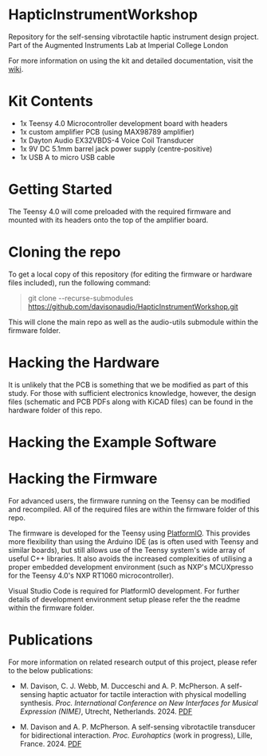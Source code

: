 # HapticInstrumentWorkshop
Repository for the self-sensing vibrotactile haptic instrument design project. Part of the Augmented Instruments Lab at Imperial College London

For more information on using the kit and detailed documentation, visit the [wiki](https://github.com/davisonaudio/HapticInstrumentWorkshop/wiki).

# Kit Contents

- 1x Teensy 4.0 Microcontroller development board with headers
- 1x custom amplifier PCB (using MAX98789 amplifier)
- 1x Dayton Audio EX32VBDS-4 Voice Coil Transducer
- 1x 9V DC 5.1mm barrel jack power supply (centre-positive)
- 1x USB A to micro USB cable

# Getting Started
The Teensy 4.0 will come preloaded with the required firmware and mounted with its headers onto the top of the amplifier board. 

# Cloning the repo
To get a local copy of this repository (for editing the firmware or hardware files included), run the following command:
> git clone --recurse-submodules https://github.com/davisonaudio/HapticInstrumentWorkshop.git

This will clone the main repo as well as the audio-utils submodule within the firmware folder.

# Hacking the Hardware

It is unlikely that the PCB is something that we be modified as part of this study. For those with sufficient electronics knowledge, however, the design files (schematic and PCB PDFs along with KiCAD files) can be found in the hardware folder of this repo.

# Hacking the Example Software

# Hacking the Firmware
For advanced users, the firmware running on the Teensy can be modified and recompiled. All of the required files are within the firmware folder of this repo.

The firmware is developed for the Teensy using [PlatformIO](https://platformio.org). This provides more flexibility than using the Arduino IDE (as is often used with Teensy and similar boards), but still allows use of the Teensy system's wide array of useful C++ libraries. It also avoids the increased complexities of utilising a proper embedded development environment (such as NXP's MCUXpresso for the Teensy 4.0's NXP RT1060 microcontroller).

Visual Studio Code is required for PlatformIO development. For further details of development environment setup please refer the the readme within the firmware folder.


# Publications
For more information on related research output of this project, please refer to the below publications:

- M. Davison, C. J. Webb, M. Ducceschi and A. P. McPherson. A self-sensing haptic actuator for tactile interaction with physical modelling synthesis. *Proc. International Conference on New Interfaces for Musical Expression (NIME)*, Utrecht, Netherlands. 2024. [PDF](http://instrumentslab.org/data/andrew/davison_nime2024.pdf)

- M. Davison and A. P. McPherson. A self-sensing vibrotactile transducer for bidirectional interaction. *Proc. Eurohaptics* (work in progress), Lille, France. 2024. [PDF](http://instrumentslab.org/data/andrew/davison_eurohaptics2024.pdf)
